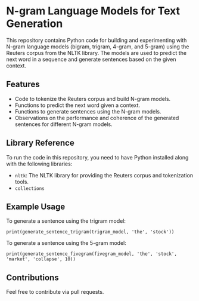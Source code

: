 # N-gram Language Models for Text Generation

This repository contains Python code for building and experimenting with N-gram language models (bigram, trigram, 4-gram, and 5-gram) using the Reuters corpus from the NLTK library. The models are used to predict the next word in a sequence and generate sentences based on the given context.


## Features
- Code to tokenize the Reuters corpus and build N-gram models.
- Functions to predict the next word given a context.
- Functions to generate sentences using the N-gram models.
- Observations on the performance and coherence of the generated sentences for different N-gram models.

## Library Reference
To run the code in this repository, you need to have Python installed along with the following libraries:
- `nltk`: The NLTK library for providing the Reuters corpus and tokenization tools.
- `collections`

## Example Usage
To generate a sentence using the trigram model:

`print(generate_sentence_trigram(trigram_model, 'the', 'stock'))`

To generate a sentence using the 5-gram model:

`print(generate_sentence_fivegram(fivegram_model, 'the', 'stock', 'market', 'collapse', 10))`

## Contributions
Feel free to contribute via pull requests.
